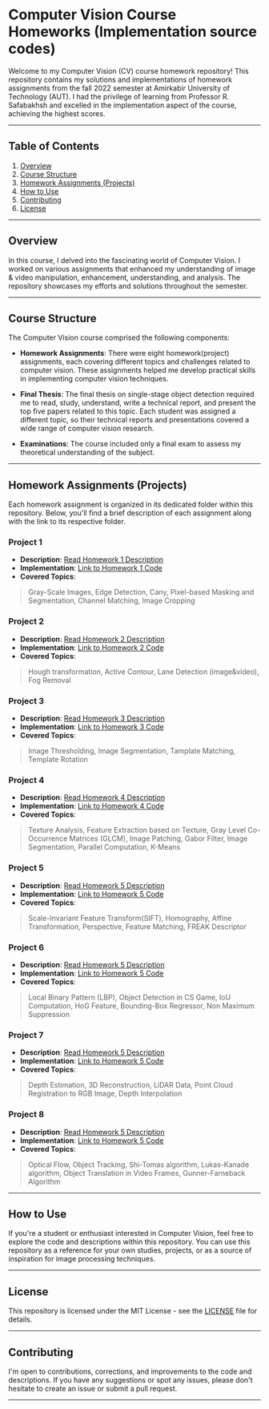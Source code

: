 # Computer Vision Course Homeworks (Implementation source codes)
Welcome to my Computer Vision (CV) course homework repository! This repository contains my solutions and implementations of homework assignments from the fall 2022 semester at Amirkabir University of Technology (AUT). I had the privilege of learning from Professor R. Safabakhsh and excelled in the implementation aspect of the course, achieving the highest scores.

---

## Table of Contents

1. [Overview](#overview)
2. [Course Structure](#course-structure)
3. [Homework Assignments (Projects)](#homework-assignments-(projects))
6. [How to Use](#how-to-use)
7. [Contributing](#contributing)
8. [License](#license)

---

## Overview

In this course, I delved into the fascinating world of Computer Vision. I worked on various assignments that enhanced my understanding of image & video manipulation, enhancement, understanding, and analysis. The repository showcases my efforts and solutions throughout the semester.

---

## Course Structure

The Computer Vision course comprised the following components:

- **Homework Assignments**: There were eight homework(project) assignments, each covering different topics and challenges related to computer vision. These assignments helped me develop practical skills in implementing computer vision techniques.

- **Final Thesis**: The final thesis on single-stage object detection required me to read, study, understand, write a technical report, and present the top five papers related to this topic. Each student was assigned a different topic, so their technical reports and presentations covered a wide range of computer vision research. 

- **Examinations**: The course included only a final exam to assess my theoretical understanding of the subject.
---

## Homework Assignments (Projects)

Each homework assignment is organized in its dedicated folder within this repository. Below, you'll find a brief description of each assignment along with the link to its respective folder.

### Project 1
- **Description**: [Read Homework 1 Description](HW1)
- **Implementation**: [Link to Homework 1 Code](HW1)
- **Covered Topics**:
> Gray-Scale Images, Edge Detection, Cany, Pixel-based Masking and Segmentation, Channel Matching, Image Cropping

### Project 2
- **Description**: [Read Homework 2 Description](HW2)
- **Implementation**: [Link to Homework 2 Code](HW2)
- **Covered Topics**:
> Hough transformation, Active Contour, Lane Detection (image&video), Fog Removal 

### Project 3
- **Description**: [Read Homework 3 Description](HW3)
- **Implementation**: [Link to Homework 3 Code](HW3)
- **Covered Topics**:
> Image Thresholding, Image Segmentation, Tamplate Matching, Template Rotation

### Project 4
- **Description**: [Read Homework 4 Description](HW4)
- **Implementation**: [Link to Homework 4 Code](HW4)
- **Covered Topics**:
> Texture Analysis, Feature Extraction based on Texture, Gray Level Co-Occurrence Matrices (GLCM), Image Patching, Gabor Filter, Image Segmentation, Parallel Computation, K-Means

### Project 5
- **Description**: [Read Homework 5 Description](HW5)
- **Implementation**: [Link to Homework 5 Code](HW5)
- **Covered Topics**:
> Scale-Invariant Feature Transform(SIFT), Homography, Affine Transformation, Perspective, Feature Matching, FREAK Descriptor

### Project 6
- **Description**: [Read Homework 5 Description](HW6)
- **Implementation**: [Link to Homework 5 Code](HW6)
- **Covered Topics**:
> Local Binary Pattern (LBP), Object Detection in CS Game, IoU Computation, HoG Feature, Bounding-Box Regressor, Non Maximum Suppression

### Project 7
- **Description**: [Read Homework 5 Description](HW7)
- **Implementation**: [Link to Homework 5 Code](HW7)
- **Covered Topics**:
> Depth Estimation, 3D Reconstruction, LiDAR Data, Point Cloud Registration to RGB Image, Depth Interpolation

### Project 8
- **Description**: [Read Homework 5 Description](HW8)
- **Implementation**: [Link to Homework 5 Code](HW8)
- **Covered Topics**:
> Optical Flow, Object Tracking, Shi-Tomas algorithm, Lukas-Kanade algorithm, Object Translation in Video Frames, Gunner-Farneback Algorithm

---

## How to Use

If you're a student or enthusiast interested in Computer Vision, feel free to explore the code and descriptions within this repository. You can use this repository as a reference for your own studies, projects, or as a source of inspiration for image processing techniques.


---

## License

This repository is licensed under the MIT License - see the [LICENSE](LICENSE) file for details.


---

## Contributing

I'm open to contributions, corrections, and improvements to the code and descriptions. If you have any suggestions or spot any issues, please don't hesitate to create an issue or submit a pull request.


---

